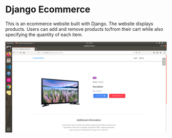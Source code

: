 # Django Ecommerce

This is an ecommerce website built with Django. The website displays products. Users can add and remove products to/from their cart while also specifying the quantity of each item.



![alt text](tt.png "Description goes here")

